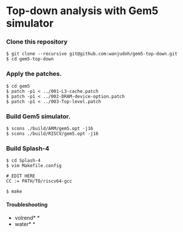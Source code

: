 # Top-down analysis with Gem5 simulator

### Clone this repository
```
$ git clone --recursive git@github.com:wanjudoh/gem5-top-down.git
$ cd gem5-top-down
```

### Apply the patches.
```
$ cd gem5
$ patch -p1 < ../001-L3-cache.patch
$ patch -p1 < ../002-DRAM-device-option.patch
$ patch -p1 < ../003-Top-level.patch
```

### Build Gem5 simulator.
```
$ scons ./build/ARM/gem5.opt -j16
$ scons ./build/RISCV/gem5.opt -j16
```

### Build Splash-4
```
$ cd Splash-4
$ vim Makefile.config

# EDIT HERE
CC := PATH/TO/riscv64-gcc

$ make
```
#### Troubleshooting
* volrend*
    * 
* water*
    * 